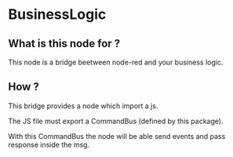 # BusinessLogic

## What is this node for ?

This node is a bridge beetween node-red and your business logic.

## How ?

This bridge provides a node which import a js.

The JS file must export a CommandBus (defined by this package).

With this CommandBus the node will be able send events and pass response inside the msg.

